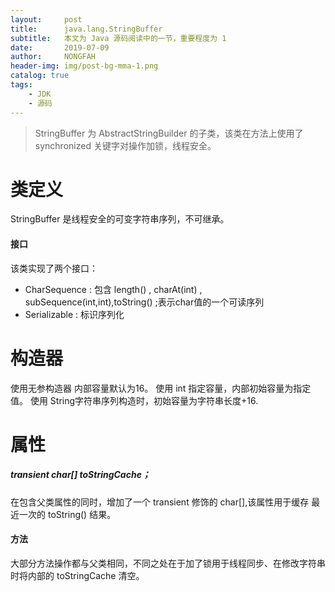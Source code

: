 ```yaml
---
layout:     post
title:      java.lang.StringBuffer
subtitle:   本文为 Java 源码阅读中的一节，重要程度为 1 
date:       2019-07-09
author:     NONGFAH
header-img: img/post-bg-mma-1.png
catalog: true
tags:
    - JDK
    - 源码
---
```

> StringBuffer 为 AbstractStringBuilder 的子类，该类在方法上使用了 synchronized 关键字对操作加锁，线程安全。

# 类定义  
StringBuffer 是线程安全的可变字符串序列，不可继承。
#### 接口  
该类实现了两个接口：
- CharSequence : 包含 length() , charAt(int) , subSequence(int,int),toString() ;表示char值的一个可读序列
- Serializable : 标识序列化

# 构造器
使用无参构造器 内部容量默认为16。
使用 int 指定容量，内部初始容量为指定值。
使用 String字符串序列构造时，初始容量为字符串长度+16.

# 属性  

##### transient char[] toStringCache；
在包含父类属性的同时，增加了一个 transient 修饰的 char[],该属性用于缓存 最近一次的 toString() 结果。


#### 方法  
大部分方法操作都与父类相同，不同之处在于加了锁用于线程同步、在修改字符串时将内部的 toStringCache 清空。
